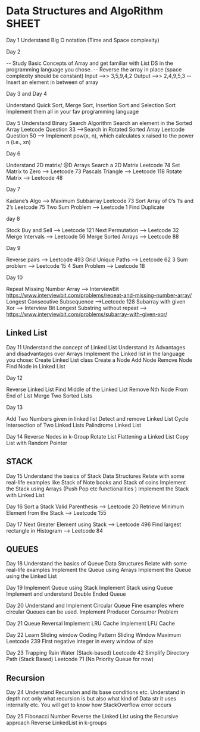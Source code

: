 # Data Structures and AlgoRithm SHEET

Day 1
Understand Big O notation (Time and Space complexity)


Day 2

-- Study Basic Concepts of Array and
get familiar with List DS in the
programming language you chose.
-- Reverse the array in place (space
complexity should be constant)
Input —>> 3,5,9,4,2
Output —>> 2,4,9,5,3
-- Insert an element in between of
array



Day 3 and Day 4

Understand Quick Sort, Merge
Sort, Insertion Sort and Selection
Sort
Implement them all in your fav
programming language


Day 5
Understand Binary Search
Algorithm
Search an element in the Sorted
Array
Leetcode Question 33 -->Search in Rotated Sorted Array
Leetcode Question 50 -->
Implement pow(x, n), which
calculates x raised to the power
n (i.e., xn)


Day 6

Understand 2D matrix/ @D Arrays
Search a 2D Matrix Leetcode 74
Set Matrix to Zero —> Leetcode 73
Pascals Triangle —> Leetcode 118
Rotate Matrix —> Leetcode 48



Day 7

Kadane’s Algo —> Maximum Subbarray Leetcode 73
Sort Array of 0’s 1’s and 2’s Leetcode 75
Two Sum Problem —> Leetcode 1
Find Duplicate

day 8

Stock Buy and Sell --> Leetcode 121
Next Permutation --> Leetcode 32
Merge Intervals --> Leetcode 56
Merge Sorted Arrays --> Leetcode 88


Day 9

Reverse pairs --> Leetcode 493
Grid Unique Paths --> Leetcode 62
3 Sum problem --> Leetcode 15
4 Sum Problem --> Leetcode 18

Day 10

Repeat Missing Number Array --> InterviewBit
https://www.interviewbit.com/problems/repeat-and-missing-number-array/
Longest Consecutive Subsequence —>Leetcode 128
Subarray with given Xor —> Interview Bit
Longest Substring without repeat —>
https://www.interviewbit.com/problems/subarray-with-given-xor/


## Linked List

Day 11
Understand the concept of
Linked List
Understand its Advantages and
disadvantages over Arrays
Implement the Linked list in the
language you chose:
Create Linked List class
Create a Node
Add Node
Remove Node
Find Node in Linked List


Day 12

Reverse Linked List
Find Middle of the Linked List
Remove Nth Node From End of
List
Merge Two Sorted Lists

Day 13

Add Two Numbers given in linked
list
Detect and remove Linked List
Cycle
Intersection of Two Linked Lists
Palindrome Linked List


Day 14
Reverse Nodes in k-Group
Rotate List
Flattening a Linked List
Copy List with Random Pointer


## STACK
Day 15
Understand the basics of Stack
Data Structures
Relate with some real-life
examples like
Stack of Note books and Stack
of coins
Implement the Stack using
Arrays (Push Pop etc
functionalities )
Implement the Stack with
Linked List

Day 16
Sort a Stack
Valid Parenthesis --> Leetcode 20
Retrieve Minimum Element from
the Stack --> Leetcode 155

Day 17
Next Greater Element using
Stack --> Leetcode 496
Find largest rectangle in
Histogram --> Leetcode 84


## QUEUES

Day 18
Understand the basics of Queue
Data Structures
Relate with some real-life
examples
Implement the Queue using
Arrays
Implement the Queue using the
Linked List

Day 19
Implement Queue using Stack
Implement Stack using Queue
Implement and understand
Double Ended Queue

Day 20
Understand and Implement Circular Queue
Fine examples where circular Queues can be used.
Implement Producer Consumer Problem

Day 21
Queue Reversal
Implement LRU Cache
Implement LFU Cache

Day 22
Learn Sliding window Coding Pattern
Sliding Window Maximum Leetcode 239
First negative integer in every window
of size


Day 23
Trapping Rain Water (Stack-based)
Leetcode 42
Simplify Directory Path (Stack Based)
Leetcode 71
(No Priority Queue for now)


## Recursion
Day 24
Understand Recursion and its
base conditions etc.
Understand in depth not only
what recursion is but also what
kind of Data str it uses internally
etc.
You will get to know how
StackOverflow error occurs


Day 25
Fibonacci Number
Reverse the Linked List using the
Recursive approach
Reverse LinkedList in k-groups
